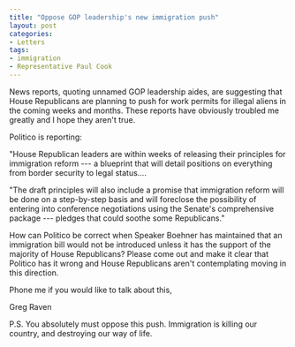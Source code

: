 ```yaml
---
title: "Oppose GOP leadership's new immigration push"
layout: post
categories:
- Letters
tags:
- immigration
- Representative Paul Cook
---
```


News reports, quoting unnamed GOP leadership aides, are suggesting that House Republicans are planning to push for work permits for illegal aliens in the coming weeks and months. These reports have obviously troubled me greatly and I hope they aren't true.

Politico is reporting:

"House Republican leaders are within weeks of releasing their principles for immigration reform --- a blueprint that will detail positions on everything from border security to legal status....

"The draft principles will also include a promise that immigration reform will be done on a step-by-step basis and will foreclose the possibility of entering into conference negotiations using the Senate's comprehensive package --- pledges that could soothe some Republicans."

How can Politico be correct when Speaker Boehner has maintained that an immigration bill would not be introduced unless it has the support of the majority of House Republicans? Please come out and make it clear that Politico has it wrong and House Republicans aren't contemplating moving in this direction.

Phone me if you would like to talk about this,

Greg Raven

P.S. You absolutely must oppose this push. Immigration is killing our country, and destroying our way of life.